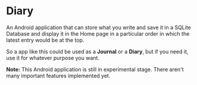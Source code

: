 # Diary

An Android application that can store what you write and save it in a SQLite Database and display it in the Home page in a particular order in which the latest entry would be at the top.

So a app like this could be used as a **Journal** or a **Diary**, but if you need it, use it for whatever purpose you want.

**Note:** This Android application is still in experimental stage. There aren't many important features implemented yet.